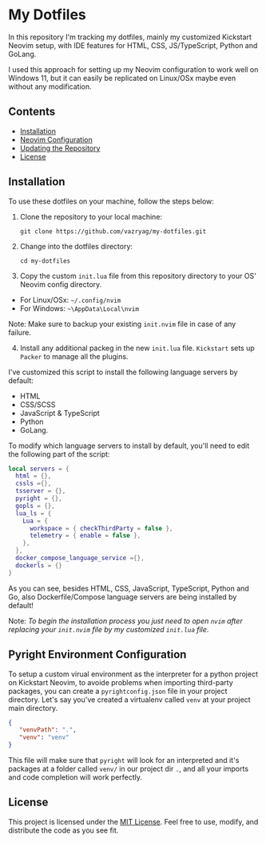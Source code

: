 # My Dotfiles
In this repository I'm tracking my dotfiles, mainly my customized Kickstart Neovim setup, with IDE features for HTML, CSS, JS/TypeScript, Python and GoLang.

I used this approach for setting up my Neovim configuration to work well on Windows 11, but it can easily be replicated on Linux/OSx maybe even without any modification.


## Contents

- [Installation](#installation)
- [Neovim Configuration](#neovim-configuration)
- [Updating the Repository](#updating-the-repository)
- [License](#license)

## Installation

To use these dotfiles on your machine, follow the steps below:

1. Clone the repository to your local machine:

   ```shell
   git clone https://github.com/vazryag/my-dotfiles.git
   ```

2. Change into the dotfiles directory:

   ```shell
   cd my-dotfiles
   ```

3. Copy the custom `init.lua` file from this repository directory to your OS' Neovim config directory.

* For Linux/OSx: `~/.config/nvim`
* For Windows: `~\AppData\Local\nvim`

Note: Make sure to backup your existing `init.nvim` file in case of any failure.

4. Install any additional packeg in the new `init.lua` file. `Kickstart` sets up `Packer` to manage all the plugins.

I've customized this script to install the following language servers by default:
* HTML
* CSS/SCSS
* JavaScript & TypeScript
* Python
* GoLang.

To modify which language servers to install by default, you'll need to edit the following part of the script:
```lua
local servers = {
  html = {},
  cssls ={},
  tsserver = {},
  pyright = {},
  gopls = {},
  lua_ls = {
    Lua = {
      workspace = { checkThirdParty = false },
      telemetry = { enable = false },
    },
  },
  docker_compose_language_service ={},
  dockerls = {}
}
```
As you can see, besides HTML, CSS, JavaScript, TypeScript, Python and Go, also Dockerfile/Compose language servers are being installed by default!

Note: *To begin the installation process you just need to open `nvim` after replacing your `init.nvim` file by my customized `init.lua` file*.

## Pyright Environment Configuration

To setup a custom virual environment as the interpreter for a python project on Kickstart Neovim, to avoide problems when importing third-party packages, you can create a `pyrightconfig.json` file in your project directory. Let's say you've created a virtualenv called `venv` at your project main directory.

```json
{
   "venvPath": ".",
   "venv": "venv"
}

```

This file will make sure that `pyright` will look for an interpreted and it's packages at a folder called `venv/` in our project dir `.`, and all your imports and code completion will work perfectly.

## License

This project is licensed under the [MIT License](LICENSE). Feel free to use, modify, and distribute the code as you see fit.
